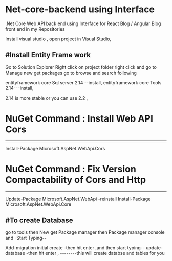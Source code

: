 # Net-core-backend using Interface
.Net Core Web API back end using Interface  for React Blog / Angular Blog front end in my Repositories

Install visual studio ,
open project in Visual Studio,

#Install Entity Frame work
--------------------------
Go to Solution Explorer Right click on project folder right click and go to Manage new get packages
go to browse and search following 

 entityframework core Sql server 2.14 --install,
 entityframework core Tools      2.14---install,
 
2.14 is more stable or you can use 2.2 ,

# NuGet Command : Install Web API Cors
-------------------------------
Install-Package Microsoft.AspNet.WebApi.Cors 

# NuGet Command : Fix Version Compactability of Cors and Http
---------------------------------------------------
Update-Package Microsoft.AspNet.WebApi -reinstall
Install-Package Microsoft.AspNet.WebApi.Core

#To create Database 
---------------
go to tools then
New get Package manager then
Package manager console  and -Start Typing--

Add-migration initial create -then hit enter ,and then start typing--
update-database -then hit enter ,
--------this will create databse   and tables for you 
